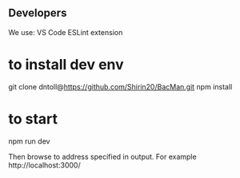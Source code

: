 
## Developers 
We use: VS Code ESLint extension

# to install dev env
git clone dntoll@https://github.com/Shirin20/BacMan.git
npm install

# to start
npm run dev

Then browse to address specified in output. For example http://localhost:3000/